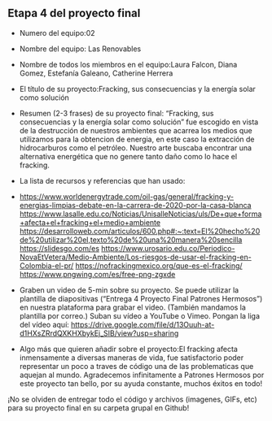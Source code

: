 ## Etapa 4 del proyecto final

- Numero del equipo:02
- Nombre del equipo: Las Renovables
- Nombre de todos los miembros en el equipo:Laura Falcon, Diana Gomez, Estefanía Galeano, Catherine Herrera
- El título de su proyecto:Fracking, sus consecuencias y la energía solar como solución
- Resumen (2-3 frases) de su proyecto final: “Fracking, sus consecuencias y la energía solar como solución” fue escogido en vista de la destrucción de nuestros ambientes que acarrea los medios que utilizamos para la obtencion de energia, en este caso la extracción de hidrocarburos como el petróleo. Nuestro arte buscaba encontrar una alternativa energética que no genere tanto daño como lo hace el fracking.
- La lista de recursos y referencias que han usado:
-  https://www.worldenergytrade.com/oil-gas/general/fracking-y-energias-limpias-debate-en-la-carrera-de-2020-por-la-casa-blanca https://www.lasalle.edu.co/Noticias/UnisalleNoticias/uls/De+que+forma+afecta+el+fracking+el+medio+ambiente https://desarrolloweb.com/articulos/600.php#:~:text=El%20hecho%20de%20utilizar%20el,texto%20de%20una%20manera%20sencilla https://slidesgo.com/es https://www.urosario.edu.co/Periodico-NovaEtVetera/Medio-Ambiente/Los-riesgos-de-usar-el-fracking-en-Colombia-el-pr/ https://nofrackingmexico.org/que-es-el-fracking/ https://www.pngwing.com/es/free-png-zgxde
- Graben un video de 5-min sobre su proyecto. Se puede utilizar la plantilla de diapositivas (“Entrega 4 Proyecto Final Patrones Hermosos”) en nuestra plataforma para grabar el video. (También mandamos la plantilla por correo.) Suban su vídeo a YouTube o Vimeo. Pongan la liga del vídeo aquí: https://drive.google.com/file/d/13Ouuh-at-d1HXsZRrdQXKHXbykEj_SIB/view?usp=sharing

- Algo más que quieren añadir sobre el proyecto:El fracking afecta inmensamente a diversas maneras de vida, fue satisfactorio poder representar un poco a traves de código una de las problematicas que aquejan al mundo. 
Agradecemos infinitamente a Patrones Hermosos por este proyecto tan bello, por su ayuda constante,  muchos éxitos en todo!

¡No se olviden de entregar todo el código y archivos (imagenes, GIFs, etc) para su proyecto final en su carpeta grupal en Github!

